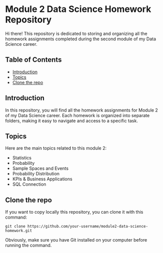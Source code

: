 # Module 2 Data Science Homework Repository

Hi there! This repository is dedicated to storing and organizing all the homework assignments completed during the second module of my Data Science career.

## Table of Contents

- [Introduction](#introduction)
- [Topics](#topics)
- [Clone the repo](#getting-started)

## Introduction

In this repository, you will find all the homework assignments for Module 2 of my Data Science career. Each homework is organized into separate folders, making it easy to navigate and access to a specific task.


## Topics
Here are the main topics related to this module 2:
- Statistics
- Probability
- Sample Spaces and Events
- Probability Distribution
- KPIs & Business Applications
- SQL Connection


## Clone the repo

If you want to copy locally this repository, you can clone it with this command:

```
git clone https://github.com/your-username/module2-data-science-homework.git
```

Obviously, make sure you have Git installed on your computer before running the command.

